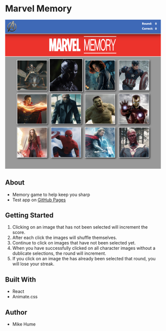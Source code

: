 # Marvel Memory

![Homepage](./assets/images/homepage.png)

## About

- Memory game to help keep you sharp
- Test app on [GitHub Pages](https://mahume.github.io/marvel-memory)

## Getting Started

1. Clicking on an image that has not been selected will increment the score.
2. After each click the images will shuffle themselves.
3. Continue to click on images that have not been selected yet.
4. When you have successfully clicked on all character images without a dublicate selections, the round will increment.
5. If you click on an image the has already been selected that round, you will lose your streak.

## Built With

- React
- Animate.css

## Author

- Mike Hume

